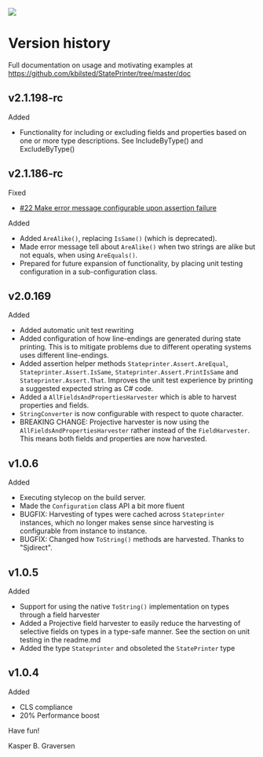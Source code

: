 ![](https://raw.github.com/kbilsted/StatePrinter/master/StatePrinter/gfx/stateprinter.png)

# Version history

Full documentation on usage and motivating examples at https://github.com/kbilsted/StatePrinter/tree/master/doc


## v2.1.198-rc

Added

* Functionality for including or excluding fields and properties based on one or more type descriptions. See IncludeByType() and ExcludeByType()

## v2.1.186-rc

Fixed

  * [#22 Make error message configurable upon assertion failure](https://github.com/kbilsted/StatePrinter/issues/22)

Added

  * Added `AreAlike()`, replacing `IsSame()` (which is deprecated).
  * Made error message tell about `AreAlike()` when two strings are alike but not equals, when using `AreEquals()`.
  * Prepared for future expansion of functionality, by placing unit testing configuration in a sub-configuration class.

  
  
## v2.0.169

Added

* Added automatic unit test rewriting
* Added configuration of how line-endings are generated during state printing. This is to mitigate problems due to different operating systems uses different line-endings.
* Added assertion helper methods `Stateprinter.Assert.AreEqual`, `Stateprinter.Assert.IsSame`, `Stateprinter.Assert.PrintIsSame` and `Stateprinter.Assert.That`.  Improves the unit test experience by printing a suggested expected string as C# code.
* Added a `AllFieldsAndPropertiesHarvester` which is able to harvest properties and fields.
* `StringConverter` is now configurable with respect to quote character.
* BREAKING CHANGE: Projective harvester is now using the `AllFieldsAndPropertiesHarvester` rather instead of the `FieldHarvester`. This means both fields and properties are now harvested.


## v1.0.6

Added

* Executing stylecop on the build server.
* Made the `Configuration` class API a bit more fluent
* BUGFIX: Harvesting of types were cached across `Stateprinter` instances, which no longer makes sense since harvesting is configurable from instance to instance.
* BUGFIX: Changed how `ToString()` methods are harvested. Thanks to "Sjdirect".


## v1.0.5

Added

* Support for using the native `ToString()` implementation on types through a field harvester
* Added a Projective field harvester to easily reduce the harvesting of selective fields on types in a type-safe manner. See the section on unit testing in the readme.md
* Added the type `Stateprinter` and obsoleted the `StatePrinter` type


## v1.0.4


Added

* CLS compliance
* 20% Performance boost



Have fun!

Kasper B. Graversen
